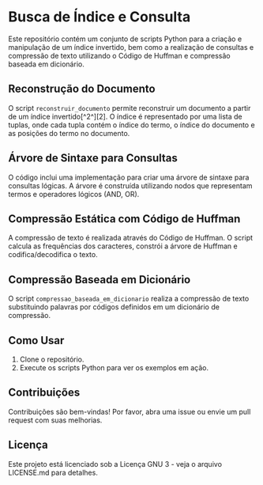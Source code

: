 # Busca de Índice e Consulta

Este repositório contém um conjunto de scripts Python para a criação e manipulação de um índice invertido, bem como a realização de consultas e compressão de texto utilizando o Código de Huffman e compressão baseada em dicionário.

## Reconstrução do Documento

O script `reconstruir_documento` permite reconstruir um documento a partir de um índice invertido[^2^][2]. O índice é representado por uma lista de tuplas, onde cada tupla contém o índice do termo, o índice do documento e as posições do termo no documento.

## Árvore de Sintaxe para Consultas

O código inclui uma implementação para criar uma árvore de sintaxe para consultas lógicas. A árvore é construída utilizando nodos que representam termos e operadores lógicos (AND, OR).

## Compressão Estática com Código de Huffman

A compressão de texto é realizada através do Código de Huffman. O script calcula as frequências dos caracteres, constrói a árvore de Huffman e codifica/decodifica o texto.

## Compressão Baseada em Dicionário

O script `compressao_baseada_em_dicionario` realiza a compressão de texto substituindo palavras por códigos definidos em um dicionário de compressão.

## Como Usar

1. Clone o repositório.
2. Execute os scripts Python para ver os exemplos em ação.

## Contribuições

Contribuições são bem-vindas! Por favor, abra uma issue ou envie um pull request com suas melhorias.

## Licença

Este projeto está licenciado sob a Licença GNU 3 - veja o arquivo LICENSE.md para detalhes.
